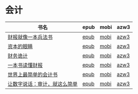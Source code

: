 # 会计

| 书名 | epub | mobi | azw3 |
| --- | --- | --- | --- |
| [财报就像一本兵法书](http://ct.dalanmei.com/f/31084289-572084371-6ef78a) | [epub](http://ct.dalanmei.com/f/31084289-572084371-6ef78a) | [mobi](http://ct.dalanmei.com/f/31084289-571729071-eade69) | [azw3](http://ct.dalanmei.com/f/31084289-572112241-f152ce) |
| [资本的眼睛](http://ct.dalanmei.com/f/31084289-572120424-1e47d6) | [epub](http://ct.dalanmei.com/f/31084289-572120424-1e47d6) | [mobi](http://ct.dalanmei.com/f/31084289-571642824-d6b260) | [azw3](http://ct.dalanmei.com/f/31084289-572180750-a02791) |
| [财务诡计](http://ct.dalanmei.com/f/31084289-571732741-6de941) | [epub](http://ct.dalanmei.com/f/31084289-571732741-6de941) | [mobi](http://ct.dalanmei.com/f/31084289-571616187-518fc5) | [azw3](http://ct.dalanmei.com/f/31084289-571912611-b8ae12) |
| [一本书读懂财报](http://ct.dalanmei.com/f/31084289-571774733-1fa6ea) | [epub](http://ct.dalanmei.com/f/31084289-571774733-1fa6ea) | [mobi](http://ct.dalanmei.com/f/31084289-571497487-e90564) | [azw3](http://ct.dalanmei.com/f/31084289-571919204-0f9335) |
| [世界上最简单的会计书](http://ct.dalanmei.com/f/31084289-572131111-4bf2c8) | [epub](http://ct.dalanmei.com/f/31084289-572131111-4bf2c8) | [mobi](http://ct.dalanmei.com/f/31084289-571593645-cd7fa2) | [azw3](http://ct.dalanmei.com/f/31084289-571986729-7e9426) |
| [让数字说话：审计，就这么简单](http://ct.dalanmei.com/f/31084289-571986649-19bd6d) | [epub](http://ct.dalanmei.com/f/31084289-571986649-19bd6d) | [mobi](http://ct.dalanmei.com/f/31084289-571561005-3c2379) | [azw3](http://ct.dalanmei.com/f/31084289-572078741-75dbdd) |
